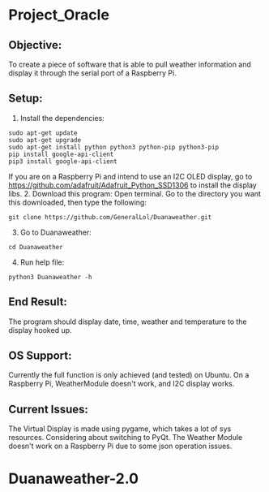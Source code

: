 # Project_Oracle
## Objective:
To create a piece of software that is able to pull weather information and display it through the serial port of a Raspberry Pi.

## Setup:
1. Install the dependencies:
  ```
  sudo apt-get update
  sudo apt-get upgrade
  sudo apt-get install python python3 python-pip python3-pip
  pip install google-api-client
  pip3 install google-api-client
  ```
  If you are on a Raspberry Pi and intend to use an I2C OLED display, go to https://github.com/adafruit/Adafruit_Python_SSD1306 to install the display libs.
2. Download this program:
  Open terminal. Go to the directory you want this downloaded, then type the following:
  ```
  git clone https://github.com/GeneralLol/Duanaweather.git
  ```
3. Go to Duanaweather:
  ```
  cd Duanaweather
  ```
4. Run help file:
  ```
  python3 Duanaweather -h
  ```

 ## End Result:
 The program should display date, time, weather and temperature to the display hooked up.

 ## OS Support:
 Currently the full function is only achieved (and tested) on Ubuntu.
 On a Raspberry Pi, WeatherModule doesn't work, and I2C display works.

 ## Current Issues:
 The Virtual Display is made using pygame, which takes a lot of sys resources. Considering about switching to PyQt.
 The Weather Module doesn't work on a Raspberry Pi due to some json operation issues.
# Duanaweather-2.0
